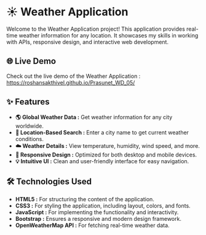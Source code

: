 # ☀️ Weather Application

Welcome to the Weather Application project! This application provides real-time weather information for any location. It showcases my skills in working with APIs, responsive design, and interactive web development.

## 🌐 Live Demo

Check out the live demo of the Weather Application : https://roshansakthivel.github.io/Prasunet_WD_05/

## ✨ Features

- **🌎 Global Weather Data :** Get weather information for any city worldwide.
- **📍 Location-Based Search :** Enter a city name to get current weather conditions.
- **☁️ Weather Details :** View temperature, humidity, wind speed, and more.
- **📱 Responsive Design :** Optimized for both desktop and mobile devices.
- **💡 Intuitive UI :** Clean and user-friendly interface for easy navigation.

## 🛠️ Technologies Used

- **HTML5 :** For structuring the content of the application.
- **CSS3 :** For styling the application, including layout, colors, and fonts.
- **JavaScript :** For implementing the functionality and interactivity.
- **Bootstrap :** Ensures a responsive and modern design framework.
- **OpenWeatherMap API :** For fetching real-time weather data.
